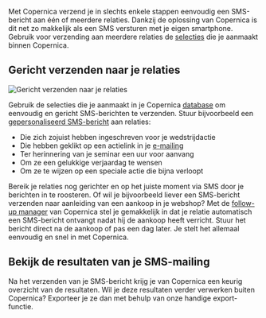 Met Copernica verzend je in slechts enkele stappen eenvoudig een
SMS-bericht aan één of meerdere relaties. Dankzij de oplossing van
Copernica is dit net zo makkelijk als een SMS versturen met je eigen
smartphone. Gebruik voor verzending aan meerdere relaties de
[selecties](./definieer-doelgroepen-met-selecties.md "Definieer jouw eigen doelgroepen met selecties")
die je aanmaakt binnen Copernica.

Gericht verzenden naar je relaties
----------------------------------

![Gericht verzenden naar je
relaties](Copernicacom/nl-sms-bericht-verzenden-01-thumb.png "Gericht verzenden naar je relaties")

Gebruik de selecties die je aanmaakt in je Copernica
[database](./maak-je-eigen-database.md "Databases")
om eenvoudig en gericht SMS-berichten te verzenden. Stuur bijvoorbeeld
een [gepersonaliseerd
SMS-bericht](./maak-je-eigen-sms-bericht.md "Maak je eigen sms-bericht")
aan relaties:

-   Die zich zojuist hebben ingeschreven voor je wedstrijdactie
-   Die hebben geklikt op een actielink in je
    [e-mailing](./e-mailings.md "E-mailings")
-   Ter herinnering van je seminar een uur voor aanvang
-   Om ze een gelukkige verjaardag te wensen
-   Om ze te wijzen op een speciale actie die bijna verloopt

Bereik je relaties nog gerichter en op het juiste moment via SMS door je
berichten in te roosteren. Of wil je bijvoorbeeld liever een SMS-bericht
verzenden naar aanleiding van een aankoop in je webshop? Met de
[follow-up
manager](./automatiseer-je-campagnes.md "Automatiseer je campagnes")
van Copernica stel je gemakkelijk in dat je relatie automatisch een
SMS-bericht ontvangt nadat hij de aankoop heeft verricht. Stuur het
bericht direct na de aankoop of pas een dag later. Je stelt het allemaal
eenvoudig en snel in met Copernica.

Bekijk de resultaten van je SMS-mailing
---------------------------------------

Na het verzenden van je SMS-bericht krijg je van Copernica een keurig
overzicht van de resultaten. Wil je deze resultaten verder verwerken
buiten Copernica? Exporteer je ze dan met behulp van onze handige
export-functie.
